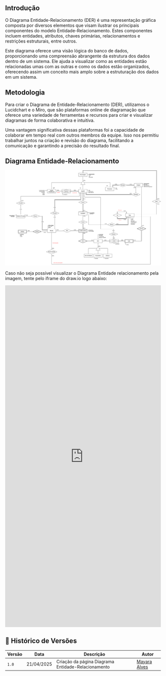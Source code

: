 ## Introdução 

O Diagrama Entidade-Relacionamento (DER) é uma representação gráfica composta por diversos elementos que visam ilustrar os principais componentes do modelo Entidade-Relacionamento. Estes componentes incluem entidades, atributos, chaves primárias, relacionamentos e restrições estruturais, entre outros.

Este diagrama oferece uma visão lógica do banco de dados, proporcionando uma compreensão abrangente da estrutura dos dados dentro de um sistema. Ele ajuda a visualizar como as entidades estão relacionadas umas com as outras e como os dados estão organizados, oferecendo assim um conceito mais amplo sobre a estruturação dos dados em um sistema.

## Metodologia 

Para criar o Diagrama de Entidade-Relacionamento (DER), utilizamos o Lucidchart e o Miro, que são plataformas online de diagramação que oferece uma variedade de ferramentas e recursos para criar e visualizar diagramas de forma colaborativa e intuitiva.

Uma vantagem significativa dessas plataformas foi a capacidade de colaborar em tempo real com outros membros da equipe. Isso nos permitiu trabalhar juntos na criação e revisão do diagrama, facilitando a comunicação e garantindo a precisão do resultado final.

## Diagrama Entidade-Relacionamento

![Diagrama Entidade-Relacionamento](../assets/DER_Prision_Break.png)

Caso não seja possível visualizar o Diagrama Entidade relacionamento pela imagem, tente pelo iframe do draw.io logo abaixo:

<iframe frameborder="0" style="width:100%;height:1105px;" src="https://viewer.diagrams.net/?tags=%7B%7D&lightbox=1&highlight=0000ff&edit=_blank&layers=1&nav=1&title=DER_Prision_Break.drawio&dark=auto#Uhttps%3A%2F%2Fdrive.google.com%2Fuc%3Fid%3D1wi6IxcUiXtU1OVYFu6NfL4SPxfWGVimA%26export%3Ddownload"></iframe>

## 📑 Histórico de Versões

| **Versão**   |   **Data**   | **Descrição** | **Autor** |
|--------|---------|-----------|--------|
|`1.0`| 21/04/2025 | Criação da página Diagrama Entidade-Relacionamento| [Mayara Alves](https://github.com/Mayara-tech)| 